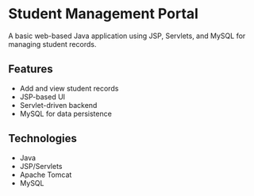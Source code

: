 # Student Management Portal

A basic web-based Java application using JSP, Servlets, and MySQL for managing student records.

## Features
- Add and view student records
- JSP-based UI
- Servlet-driven backend
- MySQL for data persistence

## Technologies
- Java
- JSP/Servlets
- Apache Tomcat
- MySQL



